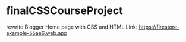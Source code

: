 # finalCSSCourseProject
rewrite Blogger Home page with CSS and HTML
Link: https://firestore-example-55ae6.web.app
